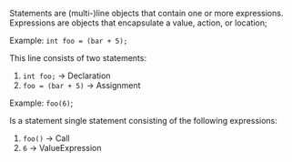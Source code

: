 Statements are (multi-)line objects that contain one or more expressions.
Expressions are objects that encapsulate a value, action, or location;

Example:
`int foo = (bar + 5);`

This line consists of two statements:
1. `int foo;` -> Declaration
2. `foo = (bar + 5)` -> Assignment

Example:
`foo(6)`;

Is a statement single statement consisting of the following expressions:
1. `foo()` -> Call
2. `6` -> ValueExpression
